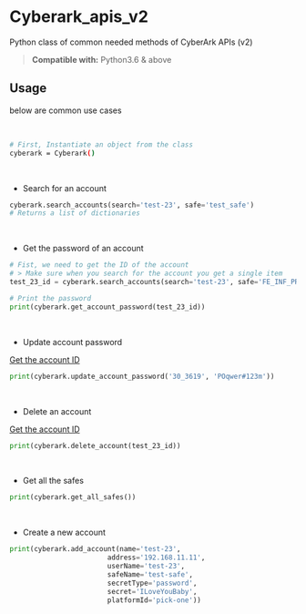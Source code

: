 # Cyberark_apis_v2
Python class of common needed methods of CyberArk APIs (v2)

> **Compatible with:** Python3.6 & above 


## Usage
below are common use cases

<br>

```bash
# First, Instantiate an object from the class
cyberark = Cyberark()
```

<br>

* Search for an account

```python
cyberark.search_accounts(search='test-23', safe='test_safe')
# Returns a list of dictionaries
```

<br>

* Get the password of an account

<a id=_get_account_id_></a>

```python
# Fist, we need to get the ID of the account
# > Make sure when you search for the account you get a single item
test_23_id = cyberark.search_accounts(search='test-23', safe='FE_INF_PREPROD')[0].get('id')

# Print the password
print(cyberark.get_account_password(test_23_id))
```

<br>

* Update account password

[Get the account ID](#_get_account_id_)

```python
print(cyberark.update_account_password('30_3619', 'POqwer#123m'))
```

<br>

* Delete an account

[Get the account ID](#_get_account_id_)

```python
print(cyberark.delete_account(test_23_id))
```

<br>

* Get all the safes

```python
print(cyberark.get_all_safes())
```

<br>

* Create a new account

```python
print(cyberark.add_account(name='test-23',
                        address='192.168.11.11',
                        userName='test-23',
                        safeName='test-safe',
                        secretType='password',
                        secret='ILoveYouBaby',
                        platformId='pick-one'))
```

